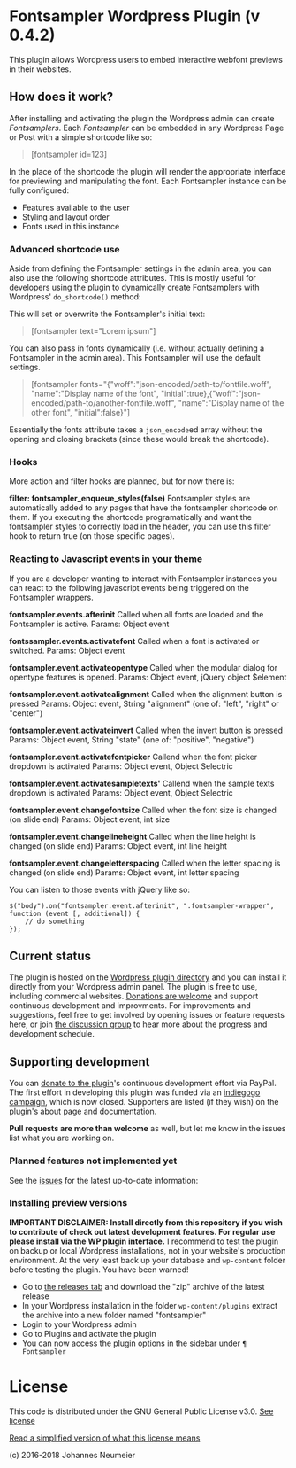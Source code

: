 # Fontsampler Wordpress Plugin (v 0.4.2)
This plugin allows Wordpress users to embed interactive webfont previews in their websites.

## How does it work?
After installing and activating the plugin the Wordpress admin can create *Fontsamplers*. Each *Fontsampler* can be 
embedded in any Wordpress Page or Post with a simple shortcode like so:

> [fontsampler id=123]

In the place of the shortcode the plugin will render the appropriate interface for previewing and manipulating the font. Each Fontsampler instance can be fully configured:
* Features available to the user
* Styling and layout order
* Fonts used in this instance

### Advanced shortcode use
Aside from defining the Fontsampler settings in the admin area, you can also use the following shortcode attributes. This is mostly useful for developers using the plugin to dynamically create Fontsamplers with Wordpress' `do_shortcode()` method:

This will set or overwrite the Fontsampler's initial text:

> [fontsampler text="Lorem ipsum"]

You can also pass in fonts dynamically (i.e. without actually defining a Fontsampler in the admin area). This Fontsampler will use the default settings.

> [fontsampler fonts="{"woff":"json-encoded\/path-to\/fontfile.woff", "name":"Display name of the font", "initial":true},{"woff":"json-encoded\/path-to\/another-fontfile.woff", "name":"Display name of the other font", "initial":false}"]

Essentially the fonts attribute takes a `json_encode`ed array without the opening and closing brackets (since these would break the shortcode).

### Hooks
More action and filter hooks are planned, but for now there is:

**filter: fontsampler_enqueue_styles(false)**
Fontsampler styles are automatically added to any pages that have the fontsampler shortcode on them. If you executing the shortcode programatically and want the fontsampler styles to correctly load in the header, you can use this filter hook to return true (on those specific pages).

### Reacting to Javascript events in your theme
If you are a developer wanting to interact with Fontsampler instances you can react to the following javascript events being triggered on the Fontsampler wrappers.

**fontsampler.events.afterinit**
Called when all fonts are loaded and the Fontsampler is active.
Params: Object event

**fontssampler.events.activatefont**
Called when a font is activated or switched.
Params: Object event

**fontsampler.event.activateopentype**
Called when the modular dialog for opentype features is opened.
Params: Object event, jQuery object $element

**fontsampler.event.activatealignment**
Called when the alignment button is pressed
Params: Object event, String "alignment" (one of: "left", "right" or "center")

**fontsampler.event.activateinvert**
Called when the invert button is pressed
Params: Object event, String "state" (one of: "positive", "negative")

**fontsampler.event.activatefontpicker**
Callend when the font picker dropdown is activated
Params: Object event, Object Selectric

**fontsampler.event.activatesampletexts'**
Callend when the sample texts dropdown is activated
Params: Object event, Object Selectric

**fontsampler.event.changefontsize**
Called when the font size is changed (on slide end)
Params: Object event, int size

**fontsampler.event.changelineheight**
Called when the line height is changed (on slide end)
Params: Object event, int line height

**fontsampler.event.changeletterspacing**
Called when the letter spacing is changed (on slide end)
Params: Object event, int letter spacing

You can listen to those events with jQuery like so:

```
$("body").on("fontsampler.event.afterinit", ".fontsampler-wrapper", function (event [, additional]) {
    // do something
});
```

## Current status
The plugin is hosted on the [Wordpress plugin directory](https://wordpress.org/plugins/fontsampler/) and you can install 
it directly from your Wordpress admin panel. The plugin is free to use, including commercial websites. [Donations are welcome](https://www.paypal.com/cgi-bin/webscr?cmd=_s-xclick&hosted_button_id=LSK5YQHHCGGYS) and support continuous development and improvments. For improvements and suggestions, feel free to get involved by opening issues 
or feature requests here, or join [the discussion group](https://groups.google.com/forum/#!forum/fontsampler-wordpress-plugin-development) 
to hear more about the progress and development schedule.

## Supporting development
You can [donate to the plugin](https://www.paypal.com/cgi-bin/webscr?cmd=_s-xclick&hosted_button_id=LSK5YQHHCGGYS)'s continuous development effort via PayPal. The first effort in developing this plugin was funded via an [indiegogo campaign](https://www.indiegogo.com/projects/wordpress-plugin-for-letting-users-test-typefaces#/), which is now closed. Supporters are listed (if they wish) on the plugin's about page and documentation.

**Pull requests are more than welcome** as well, but let me know in the issues list what you are working on.

### Planned features not implemented yet
See the [issues](https://github.com/kontur/fontsampler-wordpress-plugin/issues) for the latest up-to-date information:

### Installing preview versions
**IMPORTANT DISCLAIMER: Install directly from this repository if you wish to contribute of check out latest development features. For regular use please install via the WP plugin interface.** 
I recommend to test the plugin on backup or local Wordpress installations, not in your website's 
production environment. At the very least back up your database and `wp-content` folder before testing the plugin. You 
have been warned!

* Go to [the releases tab](https://github.com/kontur/fontsampler-wordpress-plugin/releases) and download the "zip" archive
of the latest release
* In your Wordpress installation in the folder `wp-content/plugins` extract the archive into a new folder named "fontsampler"
* Login to your Wordpress admin
* Go to Plugins and activate the plugin
* You can now access the plugin options in the sidebar under `¶ Fontsampler`

# License
This code is distributed under the GNU General Public License v3.0. 
[See license](LICENSE.txt)

[Read a simplified version of what this license means](http://choosealicense.com/licenses/gpl-3.0/#)

(c) 2016-2018 Johannes Neumeier
